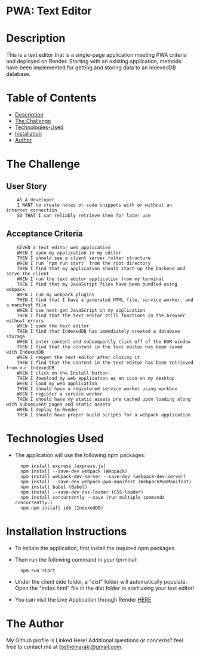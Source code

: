 # PWA: Text Editor

# Description

This is a text editor that is a single-page application meeting PWA criteria and deployed on Render. Starting with an existing application, methods have been implemented for getting and storing data to an IndexedDB database.

# Table of Contents

- [Description](#description)
- [The Challenge](#the-challenge)
- [Technologies-Used](#technologies-used)
- [Installation](#installation-instructions)
- [Author](#the-author)

# The Challenge

## User Story

        AS A developer
        I WANT to create notes or code snippets with or without an internet connection
        SO THAT I can reliably retrieve them for later use

## Acceptance Criteria

        GIVEN a text editor web application
        WHEN I open my application in my editor
        THEN I should see a client server folder structure
        WHEN I run `npm run start` from the root directory
        THEN I find that my application should start up the backend and serve the client
        WHEN I run the text editor application from my terminal
        THEN I find that my JavaScript files have been bundled using webpack
        WHEN I run my webpack plugins
        THEN I find that I have a generated HTML file, service worker, and a manifest file
        WHEN I use next-gen JavaScript in my application
        THEN I find that the text editor still functions in the browser without errors
        WHEN I open the text editor
        THEN I find that IndexedDB has immediately created a database storage
        WHEN I enter content and subsequently click off of the DOM window
        THEN I find that the content in the text editor has been saved with IndexedDB
        WHEN I reopen the text editor after closing it
        THEN I find that the content in the text editor has been retrieved from our IndexedDB
        WHEN I click on the Install button
        THEN I download my web application as an icon on my desktop
        WHEN I load my web application
        THEN I should have a registered service worker using workbox
        WHEN I register a service worker
        THEN I should have my static assets pre cached upon loading along with subsequent pages and static assets
        WHEN I deploy to Render
        THEN I should have proper build scripts for a webpack application

# Technologies Used

- The application will use the following npm packages:

        npm install express (express.js)
        npm install --save-dev webpack (Webpack)
        npm install webpack-dev-server --save-dev (webpack-dev-server)
        npm install --save-dev webpack-pwa-manifest (WebpackPwaManifest)
        npm install babel (Babel)
        npm install --save-dev css-loader (CSS-loader)
        npm install concurrently --save (run multiple commands concurrently.)
        npm npm install idb (IndexedDB)

# Installation Instructions

- To initiate the application, first install the required npm packages
- Then run the following command in your terminal:

        npm run start

- Under the client side folder, a "dist" folder will automatically populate. Open the "index.html" file in the dist folder to start using your text editor!

- You can visit the Live Application through Render [HERE](https://pwa-text-editor-oicu.onrender.com/)

# The Author

My Github profile is Linked Here! Additional questions or concerns? feel free to contact me at toshiemaraki@gmail.com.
